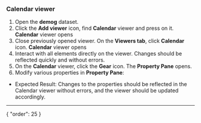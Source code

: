 ### Calendar viewer

1. Open the **demog** dataset.
2. Click the **Add viewer** icon, find **Calendar** viewer and press on it. **Calendar** viewer opens
3. Close previously opened viewer. On the **Viewers tab**, click **Calendar** icon. **Calendar** viewer opens
4. Interact with all elements directly on the viewer. Changes should be reflected quickly and without errors. 
5. On the **Calendar** viewer, click the **Gear** icon. The **Property Pane** opens.
6. Modify various properties in **Property Pane**:
* Expected Result: Changes to the properties should be reflected in the Calendar viewer without errors, and the viewer should be updated accordingly.

---
{
  "order": 25
}
